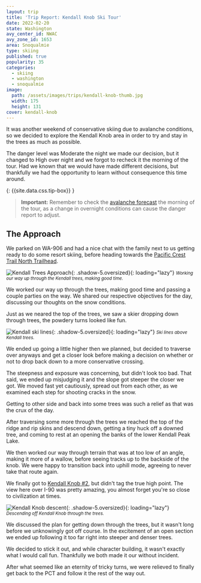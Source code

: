 ```yaml
---
layout: trip
title: 'Trip Report: Kendall Knob Ski Tour'
date: 2022-02-20
state: Washington
avy_center_id: NWAC
avy_zone_id: 1653
area: Snoqualmie
type: skiing
published: true
popularity: 35
categories:
  - skiing
  - washington
  - snoqualmie
image:
  path: /assets/images/trips/kendall-knob-thumb.jpg
  width: 175
  height: 131
cover: kendall-knob
---
```


It was another weekend of conservative skiing due to avalanche conditions, so
we decided to explore the Kendall Knob area in order to try and stay in the
trees as much as possible.

The danger level was Moderate the night we made our decision, but it changed to
High over night and we forgot to recheck it the morning of the tour. Had we
known that we would have made different decisions, but thankfully we had the
opportunity to learn without consequence this time around.

{: {{site.data.css.tip-box}} }
> **Important:** Remember to check the [avalanche forecast](https://nwac.us/) the
> morning of the tour, as a change in overnight conditions can cause the danger
> report to adjust.

## The Approach

We parked on WA-906 and had a nice chat with the family next to us getting
ready to do some resort skiing, before heading towards the [Pacific Crest Trail North Trailhead](https://goo.gl/maps/7bzLNNVGnF1Bi1Eo9).

![Kendall Trees Approach](/assets/images/trips/kendall-knob-approach.jpg "Kendall Trees Approach"){: .shadow-5.oversized}{: loading="lazy"} <small><i>Working our way up through the Kendall trees, making good time.</i></small>

We worked our way up through the trees, making good time and passing a couple
parties on the way. We shared our respective objectives for the day, discussing
our thoughts on the snow conditions.

Just as we neared the top of the trees, we saw a skier dropping down through
trees, the powdery turns looked like fun.

![Kendall ski lines](/assets/images/trips/kendall-knob-ski-lines.jpg "Kendall ski lines"){: .shadow-5.oversized}{: loading="lazy"} <small><i>Ski lines above Kendall trees.</i></small>

We ended up going a little higher then we planned, but decided to traverse over
anyways and get a closer look before making a decision on whether or not to
drop back down to a more conservative crossing.

The steepness and exposure was concerning, but didn't look too bad. That
said, we ended up misjudging it and the slope got steeper the closer we got. We moved fast
yet cautiously, spread out from each other, as we examined each step for
shooting cracks in the snow.

Getting to other side and back into some trees was such a relief as that was the
crux of the day.

After traversing some more through the trees we reached the top of the ridge
and rip skins and descend down, getting a tiny huck off a downed tree, and
coming to rest at an opening the banks of the lower Kendall Peak Lake.

We then worked our way through terrain that was at too low of an angle, making
it more of a wallow, before seeing tracks up to the backside of the knob. We
were happy to transition back into uphill mode, agreeing to never take that
route again.

We finally got to [Kendall Knob #2](https://www.peakbagger.com/peak.aspx?pid=2116),
but didn't tag the true high point. The view here over I-90 was pretty amazing, you
almost forget you're so close to civilization at times.

![Kendall Knob descent](/assets/images/trips/kendall-knob-tree-descent.jpg "Kendall Knob descent"){: .shadow-5.oversized}{: loading="lazy"} <small><i>Descending off Kendall Knob through the trees.</i></small>

We discussed the plan for getting down through the trees, but it wasn't long
before we unknowingly got off course. In the excitement of an open section we
ended up following it too far right into steeper and denser trees.

We decided to stick it out, and while character building, it wasn't exactly
what I would call fun. Thankfully we both made it our without incident.

After what seemed like an eternity of tricky turns, we were relieved to finally
get back to the PCT and follow it the rest of the way out.
